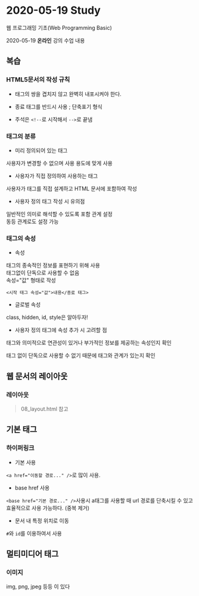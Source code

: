 # 2020-05-19 Study

웹 프로그래밍 기초(Web Programming Basic)

2020-05-19 **온라인** 강의 수업 내용

## 복습

### HTML5문서의 작성 규칙

- 태그의 쌍을 겹치지 않고 완벽히 내포시켜야 한다.

- 종료 태그를 반드시 사용 ; 단축표기 형식 <p />

- 주석은 `<!--`로 시작해서 `-->`로 끝냄

### 태그의 분류

- 미리 정의되어 있는 태그

사용자가 변경할 수 없으며 사용 용도에 맞게 사용

- 사용자가 직접 정의하여 사용하는 태그

사용자가 태그를 직접 설계하고 HTML 문서에 포함하여 작성

- 사용자 정의 태그 작성 시 유의점

일반적인 의미로 해석할 수 있도록 포함 관계 설정  
동등 관계로도 설정 가능

### 태그의 속성

- 속성

태그의 종속적인 정보를 표현하기 위해 사용  
태그없이 단독으로 사용할 수 없음  
속성="값" 형태로 작성

`<시작 태그 속성="값">내용</종료 태그>`

- 글로벌 속성

class, hidden, id, style은 알아두자!

- 사용자 정의 태그에 속성 추가 시 고려할 점

태그와 의미적으로 연관성이 있거나 부가적인 정보를 제공하는 속성인지 확인

태그 없이 단독으로 사용할 수 없기 때문에 태그와 관계가 있는지 확인

## 웹 문서의 레이아웃

### 레이아웃

> 08_layout.html 참고

## 기본 태그

### 하이퍼링크

- 기본 사용

`<a href="이동할 경로..." />`로 많이 사용.

- base href 사용

`<base href="기본 경로..." />`사용시 a태그를 사용할 때 url 경로를 단축시킬 수 있고 효율적으로 사용 가능하다.
(중복 제거)

- 문서 내 특정 위치로 이동

`#`와 `id`를 이용하여서 사용

## 멀티미디어 태그

### 이미지

img, png, jpeg 등등 이 있다
